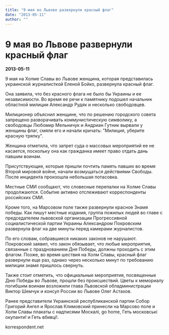 ```yaml
---
title: "9 мая во Львове развернули красный флаг"
date: "2013-05-11"
author: ""
---
```


# 9 мая во Львове развернули красный флаг

**2013-05-11** 

9 мая на Холме Славы во Львове женщина, которая представилась украинской журналисткой Еленой Бойко, развернула красный флаг.



Она заявила, что без красного флага не было бы Украины и ее независимости. Во время ее речи к памятнику подошел начальник областной милиции Александр Рудяк и несколько свободовцев.



Милиционер объяснил женщине, что по решению городского совета запрещено разворачивать коммунистическую символику, а свободовцы Любомир Мельничук и Андриан Гутник вырвали у женщины флаг, смяли его и начали кричать: "Милиция, уберите красную тряпку".



Женщина отметила, что запрет суда о массовых мероприятий ее не касается, поскольку она как гражданка имеет право отдать дань павшим воинам.



Присутствующие, которые пришли почтить память павших во время Второй мировой войне, начали возмущаться действиями Свободы. После инцидента произошла небольшая потасовка.



Местные СМИ сообщают, что словесные перепалки на Холме Славы продолжаются. Событие активно отслеживают корреспонденты российских СМИ.



Кроме того, на Марсовом поле также развернули красное Знамя победы. Как пишут местные издания, группа пожилых людей во главе с председателем львовской организации Прогрессивной социалистической партии Украины Александром Покровским развернула флаг на две минуты перед камерами журналистов. 



По его словам, собравшиеся никаких законов не нарушают. Покровский заявил, что закон обязывает, что любые мероприятия, связанные с празднованием Дня Победы, должны проходить с этим флагом. Позже, во время шествия на Холм Славы, красный флаг развернули еще раз, однако через несколько минут по требованию милиции знамя пришлось свернуть.



Также стоит отметить, что официальные мероприятия, посвященные Дню Победы во Львове, прошли без происшествий. Цветы к мемориалу погибшим воинам возложили глава Львовской обладминистрации Виктор Шемчук и консул России во Львове Олег Астахов.



Ранее представители Украинской республиканской партии Собор Григорий Ангел и Ярослав Климовский принесли на Марсово поле и Холм Славы плакаты с надписями Москалі, go home, Геть московські окупанти! и Геть вбивці!.

korrespondent.net